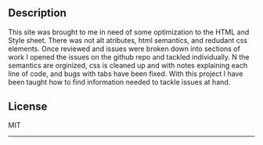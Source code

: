 # <SEO Site Source Optimization>

## Description

This site was brought to me in need of some optimization to the HTML and Style sheet. There was not alt atributes, html semantics, and redudant css elements. Once reviewed and issues were broken down into sections of work I opened the issues on the github repo and tackled individually. N the semantics are orginized, css is cleaned up and with notes explaining each line of code, and bugs with tabs have been fixed. With this project I have been taught how to find information needed to tackle issues at hand.

## License

MIT

---

